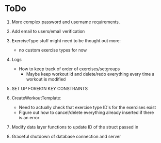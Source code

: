 # ToDo

1. More complex password and username requirements.
2. Add email to users/email verification
3. ExerciseType stuff might need to be thought out more:
    * no custom exercise types for now
4. Logs
    * How to keep track of order of exercises/setgroups
        * Maybe keep workout id and delete/redo everything every time a workout is modified

5. SET UP FOREIGN KEY CONSTRAINTS 

6. CreateWorkoutTemplate:
    * Need to actually check that exercise type ID's for the exercises exist
    * Figure out how to cancel/delete everything already inserted if there is an error 

7. Modify data layer functions to update ID of the struct passed in
8. Graceful shutdown of database connection and server